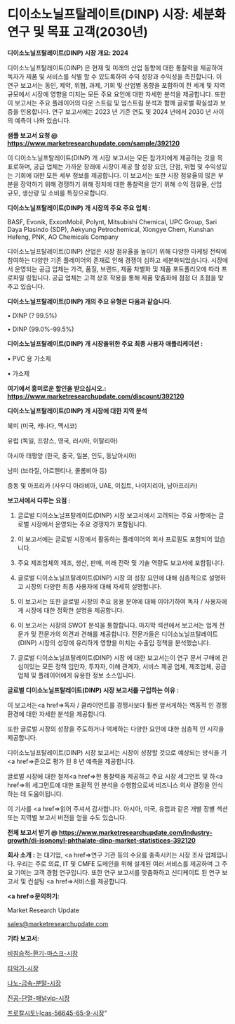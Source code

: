 # 디이소노닐프탈레이트(DINP) 시장: 세분화 연구 및 목표 고객(2030년)

<strong>디이소노닐프탈레이트(DINP) 시장 개요: 2024</strong>

디이소노닐프탈레이트(DINP) 은 현재 및 미래의 산업 동향에 대한 통찰력을 제공하여 독자가 제품 및 서비스를 식별 할 수 있도록하여 수익 성장과 수익성을 촉진합니다. 이 연구 보고서는 동인, 제약, 위협, 과제, 기회 및 산업별 동향을 포함하여 전 세계 및 지역 규모에서 시장에 영향을 미치는 모든 주요 요인에 대한 자세한 분석을 제공합니다. 또한이 보고서는 주요 플레이어의 다운 스트림 및 업스트림 분석과 함께 글로벌 확실성과 보증을 인용합니다. 연구 보고서에는 2023 년 기준 연도 및 2024 년에서 2030 년 사이의 예측이 나와 있습니다.



<strong>샘플 보고서 요청 @ <a href=https://www.marketresearchupdate.com/sample/392120>https://www.marketresearchupdate.com/sample/392120</a></strong>

이 디이소노닐프탈레이트(DINP) 개 시장 보고서는 모든 참가자에게 제공하는 것을 목표로하며, 공급 업체는 가까운 장래에 시장이 제공 할 성장 요인, 단점, 위협 및 수익성있는 기회에 대한 모든 세부 정보를 제공합니다. 이 보고서는 또한 시장 점유율의 많은 부분을 장악하기 위해 경쟁하기 위해 정치에 대한 통찰력을 얻기 위해 수익 점유율, 산업 규모, 생산량 및 소비를 특징으로합니다.



<strong>디이소노닐프탈레이트(DINP) 개 시장의 주요 주요 업체 :</strong>

BASF, Evonik, ExxonMobil, Polynt, Mitsubishi Chemical, UPC Group, Sari Daya Plasindo (SDP), Aekyung Petrochemical, Xiongye Chem, Kunshan Hefeng, PNK, AO Chemicals Company

디이소노닐프탈레이트(DINP) 산업은 시장 점유율을 높이기 위해 다양한 마케팅 전략에 참여하는 다양한 기존 플레이어의 존재로 인해 경쟁이 심하고 세분화되었습니다. 시장에서 운영되는 공급 업체는 가격, 품질, 브랜드, 제품 차별화 및 제품 포트폴리오에 따라 프로파일 링됩니다. 공급 업체는 고객 상호 작용을 통해 제품 맞춤화에 점점 더 초점을 맞추고 있습니다.



<strong>디이소노닐프탈레이트(DINP) 개의 주요 유형은 다음과 같습니다.</strong>

• DINP (? 99.5%)

• DINP (99.0%-99.5%)



<strong>디이소노닐프탈레이트(DINP) 개 시장을위한 주요 최종 사용자 애플리케이션 :</strong>

• PVC 용 가소제

• 가소제



<strong>여기에서 흥미로운 할인을 받으십시오.: <a href=https://www.marketresearchupdate.com/discount/392120>https://www.marketresearchupdate.com/discount/392120</a></strong>



<strong>디이소노닐프탈레이트(DINP) 개 시장에 대한 지역 분석</strong>

북미 (미국, 캐나다, 멕시코)

유럽 (독일, 프랑스, 영국, 러시아, 이탈리아)

아시아 태평양 (한국, 중국, 일본, 인도, 동남아시아)

남미 (브라질, 아르헨티나, 콜롬비아 등)

중동 및 아프리카 (사우디 아라비아, UAE, 이집트, 나이지리아, 남아프리카)



<strong>보고서에서 다루는 요점 :</strong>

1. 글로벌 디이소노닐프탈레이트(DINP) 시장 보고서에서 고려되는 주요 사항에는 글로벌 시장에서 운영되는 주요 경쟁자가 포함됩니다.

2. 이 보고서에는 글로벌 시장에서 활동하는 플레이어의 회사 프로필도 포함되어 있습니다.

3. 주요 제조업체의 제조, 생산, 판매, 미래 전략 및 기술 역량도 보고서에 포함됩니다.

4. 글로벌 디이소노닐프탈레이트(DINP) 시장 의 성장 요인에 대해 심층적으로 설명하고 시장의 다양한 최종 사용자에 대해 자세히 설명합니다.

5. 이 보고서는 또한 글로벌 시장의 주요 응용 분야에 대해 이야기하여 독자 / 사용자에게 시장에 대한 정확한 설명을 제공합니다.

6. 이 보고서는 시장의 SWOT 분석을 통합합니다. 마지막 섹션에서 보고서는 업계 전문가 및 전문가의 의견과 견해를 제공합니다. 전문가들은 디이소노닐프탈레이트(DINP) 시장의 성장에 유리하게 영향을 미치는 수출입 정책을 분석했습니다.

7. 글로벌 디이소노닐프탈레이트(DINP) 시장 에 대한 보고서는이 연구 문서 구매에 관심이있는 모든 정책 입안자, 투자자, 이해 관계자, 서비스 제공 업체, 제조업체, 공급 업체 및 플레이어에게 유용한 정보 소스입니다.



<strong>글로벌 디이소노닐프탈레이트(DINP) 시장 보고서를 구입하는 이유 :</strong>

이 보고서는<a href=>독자 / 클</a>라이언트를 경쟁사보다 훨씬 앞서게하는 역동적 인 경쟁 환경에 대한 자세한 분석을 제공합니다.

또한 글로벌 시장의 성장을 주도하거나 억제하는 다양한 요인에 대한 심층적 인 시각을 제공합니다.

디이소노닐프탈레이트(DINP) 시장 보고서는 시장이 성장할 것으로 예상되는 방식을 기<a href=>준으로</a> 평가 된 8 년 예측을 제공합니다.

글로벌 시장에 대한 철저<a href=>한 통찰력</a>을 제공하고 주요 시장 세그먼트 및 하<a href=>위 세그</a>먼트에 대한 포괄적 인 분석을 수행함으로써 비즈니스 의사 결정을 인식하는 데 도움이됩니다.

이 기사를 <a href=>읽어 주</a>셔서 감사합니다. 아시아, 미국, 유럽과 같은 개별 장별 섹션 또는 지역별 보고서 버전을 얻을 수도 있습니다.



<strong>전체 보고서 받기 @ <a href=https://www.marketresearchupdate.com/industry-growth/di-isononyl-phthalate-dinp-market-statistices-392120>https://www.marketresearchupdate.com/industry-growth/di-isononyl-phthalate-dinp-market-statistices-392120</a></strong>



<strong>회사 소개 :</strong>
는 대기업, <a href=>연구 기</a>관 등의 수요를 충족시키는 시장 조사 업체입니다. 우리는 주로 의료, IT 및 CMFE 도메인을 위해 설계된 여러 서비스를 제공하며 그 주요 기여는 고객 경험 연구입니다. 또한 연구 보고서를 맞춤화하고 신디케이트 된 연구 보고서 및 컨설팅 <a href=>서비</a>스를 제공합니다.



<strong><a href=>문의하기:</a></strong>

Market Research Update

sales@marketresearchupdate.com



<strong>기타 보고서:</strong>

<a href=https://www.linkedin.com/pulse/비침습적-환기-마스크-시장-경쟁-분석-및-성장-잠재력-2029-market-matrix-musings-analysis/>비침습적-환기-마스크-시장</a>

<a href=https://www.linkedin.com/pulse/타악기-시장-동향-및-성장-전망-consumer-connection-compendium-ana-3v4sf/>타악기-시장</a>

<a href=https://www.linkedin.com/pulse/나노-금속-분말-시장-경쟁-분석-및-성장-잠재력-2029-consumer-connection-chronicles-24--wqjof/>나노-금속-분말-시장</a>

<a href=https://www.linkedin.com/pulse/진공-단열-패널vip-시장-진입-전략-및-위험-평가2030년-analytics-alchemy-360-analysis-q9nqf/>진공-단열-패널vip-시장</a>

<a href=https://www.linkedin.com/pulse/프로칼시토닌cas-56645-65-9-시장-세분화-연구-및-목표-고객2029년-nxn5f/>프로칼시토닌cas-56645-65-9-시장</a>"
